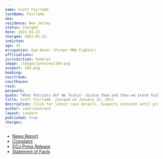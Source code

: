 ```yaml
---
name: Scott Fairlamb
lastName: Fairlamb
aka:
residence: New Jersey
status: Charged
date: 2021-01-22
charged: 2021-01-22
indicted:
age: 43
occupation: Gym Owner (Former MMA Fighter)
affiliations:
jurisdiction: Federal
image: /images/preview/104.png
suspect: 104.png
booking:
courtroom:
courthouse:
raid:
perpwalk:
quote: "What Patriots do? We fuckin' disarm them and then we storm fuckin' the Capitol"
title: Scott Fairlamb  charged on January 22, 2021
description: Click for latest case details. Suspects innocent until proven guilty.
author: seditiontrack
layout: suspect
published: true
charges:
---
```

- [News Report](https://abc7ny.com/local-dc-riot-arrests-nyc-sanitation-worker-arrested/9900913/)
- [Complaint](https://www.justice.gov/opa/page/file/1359221/download)
- [DOJ Press Release](https://www.justice.gov/usao-dc/pr/three-charged-federal-court-assaulting-and-impeding-local-and-federal-officers-during-us)
- [Statement of Facts](https://www.justice.gov/opa/page/file/1359221/download)
